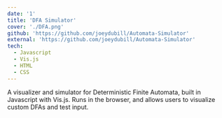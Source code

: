 ```yaml
---
date: '1'
title: 'DFA Simulator'
cover: './DFA.png'
github: 'https://github.com/joeydubill/Automata-Simulator'
external: 'https://github.com/joeydubill/Automata-Simulator'
tech:
  - Javascript
  - Vis.js
  - HTML
  - CSS
---
```


A visualizer and simulator for Deterministic Finite Automata, built in Javascript with Vis.js.
Runs in the browser, and allows users to visualize custom DFAs and test input.
